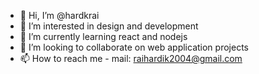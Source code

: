 - 👋 Hi, I’m @hardkrai
- 👀 I’m interested in design and development 
- 🌱 I’m currently learning react and nodejs
- 💞️ I’m looking to collaborate on web application projects
- 📫 How to reach me - mail: raihardik2004@gmail.com

<!---
hardkrai/hardkrai is a ✨ special ✨ repository because its `README.md` (this file) appears on your GitHub profile.
You can click the Preview link to take a look at your changes.
--->
